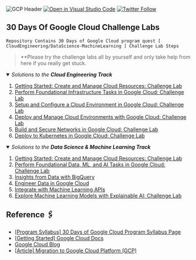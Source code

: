 ![GCP Header](https://user-images.githubusercontent.com/59435839/134944059-ba379686-1521-4622-bc2c-e10ed02fa250.png)
[![Open in Visual Studio Code](https://open.vscode.dev/badges/open-in-vscode.svg)](https://open.vscode.dev/dhvakr/30DGCP-ChallengeLabs)
[![Twitter Follow](https://img.shields.io/twitter/follow/dhvakr?style=social)](https://twitter.com/dhvakr)

## 30 Days Of Google Cloud Challenge Labs
`Repository Contains 30 Days of Google Cloud program quest [ CloudEngineering/DataScience-MachineLearning ] Challenge Lab Steps`

> **Please try the challenge labs all by yourself and only take help from here if you really get stuck.

<details open>
<summary><i>Solutions to the <b>Cloud Engineering Track</b></i></summary>

1. [Getting Started: Create and Manage Cloud Resources: Challenge Lab](https://github.com/dhvakr/30DGCP-ChallengeLabs/blob/main/Track1-CloudEngineering/1_Create-and-Manage-Cloud-Resources.md)
2. [Perform Foundational Infrastructure Tasks in Google Cloud: Challenge Lab](https://github.com/dhvakr/30DGCP-ChallengeLabs/blob/main/Track1-CloudEngineering/2_Perform-Foundational-Infrastructure-Tasks-in-Google-Cloud.md)
3. [Setup and Configure a Cloud Environment in Google Cloud: Challenge Lab](https://github.com/dhvakr/30DGCP-ChallengeLabs/blob/main/Track1-CloudEngineering/3_Set-Up-and-Configure-a-Cloud-Environment-in-Google-Cloud.md)
4. [Deploy and Manage Cloud Environments with Google Cloud: Challenge Lab](https://github.com/dhvakr/30DGCP-ChallengeLabs/blob/main/Track1-CloudEngineering/4_Deploy-and-Manage-Cloud-Environments-with-Google-Cloud.md)
5. [Build and Secure Networks in Google Cloud: Challenge Lab](https://github.com/dhvakr/30DGCP-ChallengeLabs/blob/main/Track1-CloudEngineering/5_Build-and-Secure-Networks-in-Google-Cloud.md)
6. [Deploy to Kubernetes in Google Cloud: Challenge Lab](https://github.com/dhvakr/30DGCP-ChallengeLabs/blob/main/Track1-CloudEngineering/6_Deploy-to-Kubernetes-in-Google-Cloud.md)
</details>

<details open>
<summary><i>Solutions to the <b>Data Science & Machine Learning Track</b></i></summary>

1. [Getting Started: Create and Manage Cloud Resources: Challenge Lab](https://github.com/dhvakr/30DGCP-ChallengeLabs/blob/main/Track1-CloudEngineering/1_Create-and-Manage-Cloud-Resources.md)
2. [Perform Foundational Data, ML, and AI Tasks in Google Cloud: Challenge Lab](https://github.com/dhvakr/30DGCP-ChallengeLabs/blob/main/Track2-DataScience_ML/2_Perform-Foundational-Data-ML-and-AI-Tasks-in-Google-Cloud.md)
3. [Insights from Data with BigQuery](https://github.com/dhvakr/30DGCP-ChallengeLabs/blob/main/Track2-DataScience_ML/3_Insights-from-Data-with-BigQuery.md)
4. [Engineer Data in Google Cloud](https://github.com/dhvakr/30DGCP-ChallengeLabs/blob/main/Track2-DataScience_ML/4_Engineer-Data-in-Google-Cloud.md)
5. [Integrate with Machine Learning APIs](https://github.com/dhvakr/30DGCP-ChallengeLabs/blob/main/Track2-DataScience_ML/5_Integrate-with-Machine-Learning-APIs.md)
6. [Explore Machine Learning Models with Explainable AI: Challenge Lab](https://github.com/dhvakr/30DGCP-ChallengeLabs/blob/main/Track2-DataScience_ML/6_Explore-Machine-Learning-Models-with-ExplainableAI.md)
</details>

## Reference 🖇

* [[Program Syllabus] 30 Days of Google Cloud Program Syllabus Page](https://events.withgoogle.com/30daysofgooglecloud/program-syllabus/#content)
* [[Getting Started] Google Cloud Docs](https://cloud.google.com/docs)
* [Google Cloud Blog](https://cloud.google.com/blog/)
* [[Article] Migration to Google Cloud Platform (GCP)](https://blog.hike.in/migration-to-google-cloud-platform-gcp-17c397e564b8)
